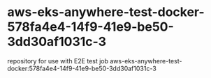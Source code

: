# aws-eks-anywhere-test-docker-578fa4e4-14f9-41e9-be50-3dd30af1031c-3
repository for use with E2E test job aws-eks-anywhere-test-docker:578fa4e4-14f9-41e9-be50-3dd30af1031c-3
